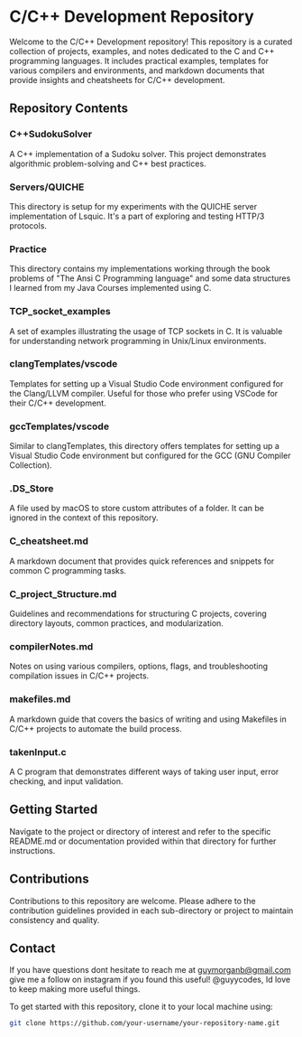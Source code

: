 # C/C++ Development Repository

Welcome to the C/C++ Development repository! This repository is a curated collection of projects, examples, and notes dedicated to the C and C++ programming languages. It includes practical examples, templates for various compilers and environments, and markdown documents that provide insights and cheatsheets for C/C++ development.

## Repository Contents

### C++SudokuSolver
A C++ implementation of a Sudoku solver. This project demonstrates algorithmic problem-solving and C++ best practices.

### Servers/QUICHE
This directory is setup for my experiments with the QUICHE server implementation of Lsquic. It's a part of exploring and testing HTTP/3 protocols.

### Practice
This directory contains my implementations working through the book problems of "The Ansi C Programming language" and some data structures I learned from my Java Courses implemented using C.

### TCP_socket_examples
A set of examples illustrating the usage of TCP sockets in C. It is valuable for understanding network programming in Unix/Linux environments.

### clangTemplates/vscode
Templates for setting up a Visual Studio Code environment configured for the Clang/LLVM compiler. Useful for those who prefer using VSCode for their C/C++ development.

### gccTemplates/vscode
Similar to clangTemplates, this directory offers templates for setting up a Visual Studio Code environment but configured for the GCC (GNU Compiler Collection).

### .DS_Store
A file used by macOS to store custom attributes of a folder. It can be ignored in the context of this repository.

### C_cheatsheet.md
A markdown document that provides quick references and snippets for common C programming tasks.

### C_project_Structure.md
Guidelines and recommendations for structuring C projects, covering directory layouts, common practices, and modularization.

### compilerNotes.md
Notes on using various compilers, options, flags, and troubleshooting compilation issues in C/C++ projects.

### makefiles.md
A markdown guide that covers the basics of writing and using Makefiles in C/C++ projects to automate the build process.

### takenInput.c
A C program that demonstrates different ways of taking user input, error checking, and input validation.

## Getting Started

Navigate to the project or directory of interest and refer to the specific README.md or documentation provided within that directory for further instructions.

## Contributions

Contributions to this repository are welcome. Please adhere to the contribution guidelines provided in each sub-directory or project to maintain consistency and quality.

## Contact

If you have questions dont hesitate to reach me at guymorganb@gmail.com
give me a follow on instagram if you found this useful! @guyycodes, Id love to keep making more useful things.

To get started with this repository, clone it to your local machine using:

```bash
git clone https://github.com/your-username/your-repository-name.git
